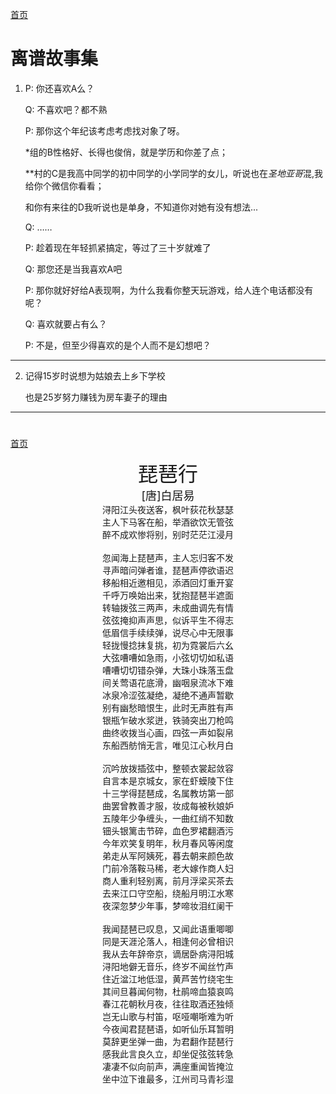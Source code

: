 [首页](index.md)

# 离谱故事集
1.  P: 你还喜欢A么？
    
    Q: 不喜欢吧？都不熟

    P: 那你这个年纪该考虑考虑找对象了呀。

    *组的B性格好、长得也俊俏，就是学历和你差了点；

    \*\*村的C是我高中同学的初中同学的小学同学的女儿，听说也在*圣地亚哥*混,我给你个微信你看看；

    和你有来往的D我听说也是单身，不知道你对她有没有想法...

    Q: ……

    P: 趁着现在年轻抓紧搞定，等过了三十岁就难了

    Q: 那您还是当我喜欢A吧

    P: 那你就好好给A表现啊，为什么我看你整天玩游戏，给人连个电话都没有呢？

    Q: 喜欢就要占有么？

    P: 不是，但至少得喜欢的是个人而不是幻想吧？

--------------------------------------------------------

2.  记得15岁时说想为姑娘去上乡下学校

    也是25岁努力赚钱为房车妻子的理由


---------------------------------------------------------
# 
[首页](index.md)

<center><font size=6>琵琶行</font></center>
<center><font size=4>[唐]白居易</font></center>
<center>浔阳江头夜送客，枫叶荻花秋瑟瑟</center>
<center>主人下马客在船，举酒欲饮无管弦</center>
<center>醉不成欢惨将别，别时茫茫江浸月</center>
<br>
<center>忽闻海上琵琶声，主人忘归客不发</center>
<center>寻声暗问弹者谁，琵琶声停欲语迟</center>
<center>移船相近邀相见，添酒回灯重开宴</center>
<center>千呼万唤始出来，犹抱琵琶半遮面</center>
<center>转轴拨弦三两声，未成曲调先有情</center>
<center>弦弦掩抑声声思，似诉平生不得志</center>
<center>低眉信手续续弹，说尽心中无限事</center>
<center>轻拢慢捻抹复挑，初为霓裳后六幺</center>
<center>大弦嘈嘈如急雨，小弦切切如私语</center>
<center>嘈嘈切切错杂弹，大珠小珠落玉盘</center>
<center>间关莺语花底滑，幽咽泉流冰下难</center>
<center>冰泉冷涩弦凝绝，凝绝不通声暂歇</center>
<center>别有幽愁暗恨生，此时无声胜有声</center>
<center>银瓶乍破水浆迸，铁骑突出刀枪鸣</center>
<center>曲终收拨当心画，四弦一声如裂帛</center>
<center>东船西舫悄无言，唯见江心秋月白</center>
<br>
<center>沉吟放拨插弦中，整顿衣裳起敛容</center>
<center>自言本是京城女，家在虾蟆陵下住</center>
<center>十三学得琵琶成，名属教坊第一部</center>
<center>曲罢曾教善才服，妆成每被秋娘妒</center>
<center>五陵年少争缠头，一曲红绡不知数</center>
<center>钿头银篱击节碎，血色罗裙翻酒污</center>
<center>今年欢笑复明年，秋月春风等闲度</center>
<center>弟走从军阿姨死，暮去朝来颜色故</center>
<center>门前冷落鞍马稀，老大嫁作商人妇</center>
<center>商人重利轻别离，前月浮梁买茶去</center>
<center>去来江口守空船，绕船月明江水寒</center>
<center>夜深忽梦少年事，梦啼妆泪红阑干</center>
<br>
<center>我闻琵琶已叹息，又闻此语重唧唧</center>
<center>同是天涯沦落人，相逢何必曾相识</center>
<center>我从去年辞帝京，谪居卧病浔阳城</center>
<center>浔阳地僻无音乐，终岁不闻丝竹声</center>
<center>住近湓江地低湿，黄芦苦竹绕宅生</center>
<center>其间旦暮闻何物，杜鹃啼血猿哀鸣</center>
<center>春江花朝秋月夜，往往取酒还独倾</center>
<center>岂无山歌与村笛，呕哑嘲哳难为听</center>
<center>今夜闻君琵琶语，如听仙乐耳暂明</center>
<center>莫辞更坐弹一曲，为君翻作琵琶行</center>
<center>感我此言良久立，却坐促弦弦转急</center>
<center>凄凄不似向前声，满座重闻皆掩泣</center>
<center>坐中泣下谁最多，江州司马青衫湿</center>